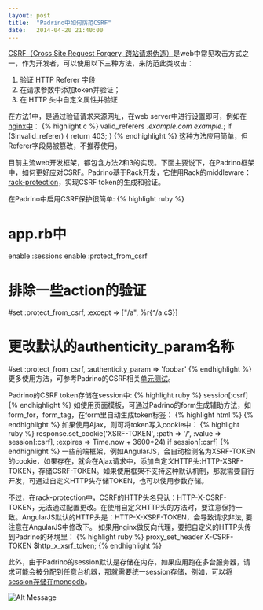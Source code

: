 ```yaml
---
layout: post
title:  "Padrino中如何防范CSRF"
date:   2014-04-20 21:40:00
---
```

[CSRF（Cross Site Request Forgery, 跨站请求伪造）](http://en.wikipedia.org/wiki/Cross-site_request_forgery)是web中常见攻击方式之一，作为开发者，可以使用以下三种方法，来防范此类攻击：

1.  验证 HTTP Referer 字段
2.  在请求参数中添加token并验证；
3.  在 HTTP 头中自定义属性并验证

在方法1中，是通过验证请求来源网址，在web server中进行设置即可，例如在[nginx中](http://nginx.org/en/docs/http/ngx_http_referer_module.html)：
{% highlight c %}
valid_referers *.example.com example.*;
if ($invalid_referer) {
    return 403;
}
{% endhighlight %}
这种方法应用简单，但Referer字段易被篡改，不推荐使用。

目前主流web开发框架，都包含方法2和3的实现。下面主要说下，在Padrino框架中，如何更好应对CSRF。Padrino基于Rack开发，它使用Rack的middleware：[rack-protection](https://github.com/rkh/rack-protection)，实现CSRF token的生成和验证。

在Padrino中启用CSRF保护很简单:
{% highlight ruby %}
# app.rb中
enable :sessions
enable :protect_from_csrf
# 排除一些action的验证
#set :protect_from_csrf, :except => ["/a", %r{^/a.c$}]
# 更改默认的authenticity_param名称
#set :protect_from_csrf, :authenticity_param => 'foobar'
{% endhighlight %}
更多使用方法，可参考Padrino的CSRF相关[单元测试](https://github.com/padrino/padrino-framework/blob/master/padrino-core/test/test_csrf_protection.rb)。

Padrino的CSRF token存储在session中:
{% highlight ruby %}
session[:csrf]
{% endhighlight %}
如使用页面模板，可通过Padrino的form生成辅助方法，如form_for，form_tag，在form里自动生成token标签：
{% highlight html %}
<input name="authenticity_token" value="0411707c00d956313624af3857134813" type="hidden">
{% endhighlight %}
如果使用Ajax，则可将token写入cookie中：
{% highlight ruby %}
response.set_cookie('XSRF-TOKEN',
                                :path => '/',
                                :value => session[:csrf],
                                :expires => Time.now + 3600*24) if session[:csrf]
{% endhighlight %}
一些前端框架，例如AngularJS，会自动检测名为XSRF-TOKEN的cookie，如果存在，就会在Ajax请求中，添加自定义HTTP头:HTTP-XSRF-TOKEN，存储CSRF-TOKEN。如果使用框架不支持这种默认机制，那就需要自行开发，可通过自定义HTTP头存储TOKEN，也可以使用参数存储。

不过，在rack-protection中，CSRF的HTTP头名只认：HTTP-X-CSRF-TOKEN，无法通过配置更改。在使用自定义HTTP头的方法时，要注意保持一致。AngularJS默认的HTTP头是：HTTP-X-XSRF-TOKEN，会导致请求非法, 要注意在AngularJS中修改下。
如果用nginx做反向代理，要把自定义的HTTP头传到Padrino的环境里：
{% highlight ruby %}
proxy_set_header X-CSRF-TOKEN $http_x_xsrf_token;
{% endhighlight %}

此外，由于Padrino的session默认是存储在内存，如果应用跑在多台服务器，请求可能会被分配到任意台机器，那就需要统一session存储，例如，可以将[session存储在mongodb](https://github.com/migrs/rack-session-mongo)。

![Alt Message](https://raw.github.com/mattnorris/whispernote/gh-pages/assets/img/whispernote-github-wiki-banner.jpg)